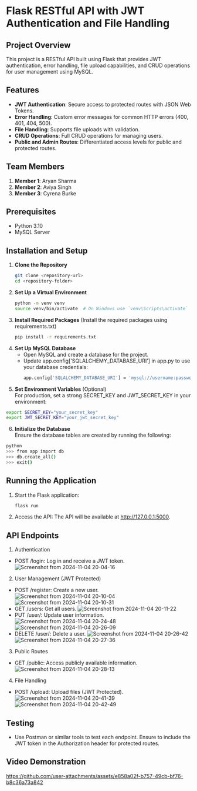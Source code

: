 # Flask RESTful API with JWT Authentication and File Handling

## Project Overview
This project is a RESTful API built using Flask that provides JWT authentication, error handling, file upload capabilities, and CRUD operations for user management using MySQL. 

## Features
- **JWT Authentication**: Secure access to protected routes with JSON Web Tokens.
- **Error Handling**: Custom error messages for common HTTP errors (400, 401, 404, 500).
- **File Handling**: Supports file uploads with validation.
- **CRUD Operations**: Full CRUD operations for managing users.
- **Public and Admin Routes**: Differentiated access levels for public and protected routes.

## Team Members
1. **Member 1**: Aryan Sharma
2. **Member 2**: Aviya Singh
3. **Member 3**: Cyrena Burke

## Prerequisites
- Python 3.10
- MySQL Server

## Installation and Setup

1. **Clone the Repository**
   ```bash
   git clone <repository-url>
   cd <repository-folder>
   ```
2. **Set Up a Virtual Environment**
   ```bash
   python -m venv venv
   source venv/bin/activate  # On Windows use `venv\Scripts\activate`
   ```
3. **Install Required Packages** (Install the required packages using requirements.txt)
   ```bash
   pip install -r requirements.txt
   ```
4. **Set Up MySQL Database**
    * Open MySQL and create a database for the project.
    * Update app.config['SQLALCHEMY_DATABASE_URI'] in app.py to use your database credentials:
      ```bash
      app.config['SQLALCHEMY_DATABASE_URI'] = 'mysql://username:password@localhost/database_name'
      ```
5. **Set Environment Variables** (Optional) <br> 
For production, set a strong SECRET_KEY and JWT_SECRET_KEY in your environment:
 ```bash
 export SECRET_KEY="your_secret_key"
 export JWT_SECRET_KEY="your_jwt_secret_key"
 ```
6. **Initialize the Database** <br> 
Ensure the database tables are created by running the following:
```bash
python
>>> from app import db
>>> db.create_all()
>>> exit()
```
##  Running the Application
1. Start the Flask application:
   ```bash
   flask run
    ```
2. Access the API: The API will be available at http://127.0.0.1:5000.

## API Endpoints
1. Authentication
  * POST /login: Log in and receive a JWT token.
    ![Screenshot from 2024-11-04 20-04-16](https://github.com/user-attachments/assets/21555436-31b4-4e96-9079-4c9cbdd21584)

2. User Management (JWT Protected)
  * POST /register: Create a new user.
    ![Screenshot from 2024-11-04 20-10-04](https://github.com/user-attachments/assets/a1186b88-6b34-4135-a44e-62b7440e4224)
    ![Screenshot from 2024-11-04 20-10-31](https://github.com/user-attachments/assets/324ce11d-ad11-48a8-8d5b-818696bf8933)
  * GET /users: Get all users.
    ![Screenshot from 2024-11-04 20-11-22](https://github.com/user-attachments/assets/ea7c6f68-4e90-497b-a7bd-1cbf3f625601)
  * PUT /user/<id>: Update user information.
    ![Screenshot from 2024-11-04 20-24-48](https://github.com/user-attachments/assets/5654cd6b-dc4c-4356-9e61-580518068e9c)
    ![Screenshot from 2024-11-04 20-26-09](https://github.com/user-attachments/assets/5986fd3e-3349-4b3f-b479-37e027db36fd)
  * DELETE /user/<id>: Delete a user.
    ![Screenshot from 2024-11-04 20-26-42](https://github.com/user-attachments/assets/a84b3970-8ed2-4bde-9b2c-54aaea58f389)
    ![Screenshot from 2024-11-04 20-27-36](https://github.com/user-attachments/assets/8eca1f90-b344-453e-bbe3-ea90be462ca1)

3. Public Routes
  * GET /public: Access publicly available information.
    ![Screenshot from 2024-11-04 20-28-13](https://github.com/user-attachments/assets/0204e0b2-096b-4fe5-abd2-5eb55dd20441)
4. File Handling
  * POST /upload: Upload files (JWT Protected).
    ![Screenshot from 2024-11-04 20-41-39](https://github.com/user-attachments/assets/3dcebf77-99ad-472a-947d-96e1c25a1778)
    ![Screenshot from 2024-11-04 20-42-49](https://github.com/user-attachments/assets/d2e70725-8055-4e67-a6f7-eb1c0c0358aa)

## Testing
  * Use Postman or similar tools to test each endpoint. Ensure to include the JWT token in the Authorization header for protected routes.
## Video Demonstration

https://github.com/user-attachments/assets/e858a02f-b757-49cb-bf76-b8c36a73a842

